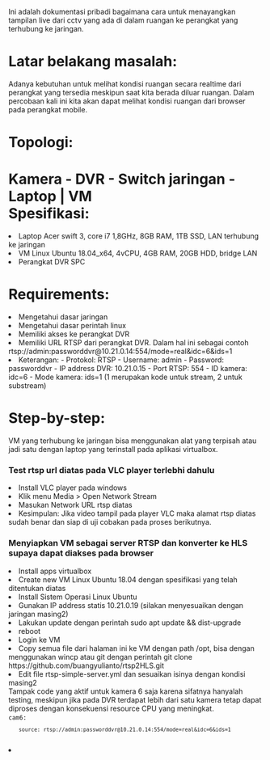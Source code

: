 Ini adalah dokumentasi pribadi bagaimana cara untuk menayangkan tampilan live dari cctv yang ada di dalam ruangan ke perangkat yang terhubung ke jaringan.

Latar belakang masalah:
==
Adanya kebutuhan untuk melihat kondisi ruangan secara realtime dari perangkat yang tersedia meskipun saat kita berada diluar ruangan. Dalam percobaan kali ini kita akan dapat melihat kondisi ruangan dari browser pada perangkat mobile.

Topologi:
==
Kamera - DVR - Switch jaringan - Laptop
                   |
                  VM</br>
Spesifikasi:
==
<li>Laptop Acer swift 3, core i7 1,8GHz, 8GB RAM, 1TB SSD, LAN terhubung ke jaringan
<li>VM Linux Ubuntu 18.04_x64, 4vCPU, 4GB RAM, 20GB HDD, bridge LAN
<li>Perangkat DVR SPC

Requirements:
==
<li>Mengetahui dasar jaringan
<li>Mengetahui dasar perintah linux
<li>Memiliki akses ke perangkat DVR
<li>Memiliki URL RTSP dari perangkat DVR. Dalam hal ini sebagai contoh rtsp://admin:passworddvr@10.21.0.14:554/mode=real&idc=6&ids=1
<li>Keterangan:
  - Protokol: RTSP
  - Username: admin
  - Password: passworddvr
  - IP address DVR: 10.21.0.15
  - Port RTSP: 554
  - ID kamera: idc=6
  - Mode kamera: ids=1 (1 merupakan kode untuk stream, 2 untuk substream)

Step-by-step:
==
VM yang terhubung ke jaringan bisa menggunakan alat yang terpisah atau jadi satu dengan laptop yang terinstall pada aplikasi virtualbox.
  <h3>Test rtsp url diatas pada VLC player terlebhi dahulu</h3>
  <li>Install VLC player pada windows
  <li>Klik menu Media > Open Network Stream
  <li>Masukan Network URL rtsp diatas
  <li>Kesimpulan: Jika video tampil pada player VLC maka alamat rtsp diatas sudah benar dan siap di uji cobakan pada proses berikutnya.
<h3>Menyiapkan VM sebagai server RTSP dan konverter ke HLS supaya dapat diakses pada browser</h3>
<li>Install apps virtualbox
<li>Create new VM Linux Ubuntu 18.04 dengan spesifikasi yang telah ditentukan diatas
<li>Install Sistem Operasi Linux Ubuntu
<li>Gunakan IP address statis 10.21.0.19 (silakan menyesuaikan dengan jaringan masing2)
<li>Lakukan update dengan perintah sudo apt update && dist-upgrade
<li>reboot
<li>Login ke VM
<li>Copy semua file dari halaman ini ke VM dengan path /opt, bisa dengan menggunakan wincp atau git dengan perintah git clone https://github.com/buangyulianto/rtsp2HLS.git
<li>Edit file rtsp-simple-server.yml dan sesuaikan isinya dengan kondisi masing2
<br>Tampak code yang aktif untuk kamera 6 saja karena sifatnya hanyalah testing, meskipun jika pada DVR terdapat lebih dari satu kamera tetap dapat diproses dengan konsekuensi resource CPU yang meningkat.</br>
<code>cam6:
<ul><code>source: rtsp://admin:passworddvr@10.21.0.14:554/mode=real&idc=6&ids=1</ul>
<li>
